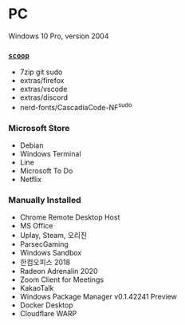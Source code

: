 PC
========
Windows 10 Pro, version 2004

### [`scoop`](https://scoop.sh)
- 7zip git sudo
- extras/firefox
- extras/vscode
- extras/discord
- nerd-fonts/CascadiaCode-NF<sup>sudo</sup>

### Microsoft Store
- Debian
- Windows Terminal
- Line
- Microsoft To Do
- Netflix

### Manually Installed
- Chrome Remote Desktop Host
- MS Office
- Uplay, Steam, 오리진
- ParsecGaming
- Windows Sandbox
- 한컴오피스 2018
- Radeon Adrenalin 2020
- Zoom Client for Meetings
- KakaoTalk
- Windows Package Manager v0.1.42241 Preview
- Docker Desktop
- Cloudflare WARP

<!-- Removed apps

- Battle.net, Epic Games

-->
